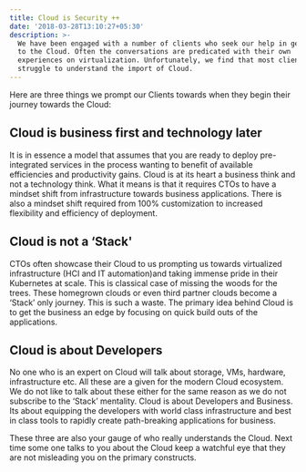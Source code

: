 ```yaml
---
title: Cloud is Security ++
date: '2018-03-28T13:10:27+05:30'
description: >-
  We have been engaged with a number of clients who seek our help in getting on
  to the Cloud. Often the conversations are predicated with their own
  experiences on virtualization. Unfortunately, we find that most clients
  struggle to understand the import of Cloud.
---
```

Here are three things we prompt our Clients towards when they begin their journey towards the Cloud:

## Cloud is business first and technology later

It is in essence a model that assumes that you are ready to deploy pre-integrated services in the process wanting to benefit of available efficiencies and productivity gains. Cloud is at its heart a business think and not a technology think. What it means is that it requires CTOs to have a mindset shift from infrastructure towards business applications. There is also a mindset shift required from 100% customization to increased flexibility and efficiency of deployment.

## Cloud is not a ‘Stack'

CTOs often showcase their Cloud to us prompting us towards virtualized infrastructure (HCI and IT automation)and taking immense pride in their Kubernetes at scale. This is classical case of missing the woods for the trees. These homegrown clouds or even third partner clouds become a ‘Stack’ only journey. This is such a waste. The primary idea behind Cloud is to get the business an edge by focusing on quick build outs of the applications.

## Cloud is about Developers

No one who is an expert on Cloud will talk about storage, VMs, hardware, infrastructure etc. All these are a given for the modern Cloud ecosystem. We do not like to talk about these either for the same reason as we do not subscribe to the ‘Stack’ mentality. Cloud is about Developers and Business. Its about equipping the developers with world class infrastructure and best in class tools to rapidly create path-breaking applications for business.

These three are also your gauge of who really understands the Cloud. Next time some one talks to you about the Cloud keep a watchful eye that they are not misleading you on the primary constructs.
